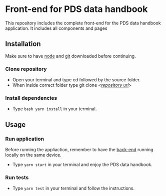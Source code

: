 # Front-end for PDS data handbook

This repository includes the complete front-end for the PDS data handbook application. It includes all components and pages 

## Installation

Make sure to have [node](https://nodejs.org/en/download/) and [git](https://git-scm.com/downloads) downloaded before continuing. 

### Clone repository

- Open your terminal and type cd followed by the source folder. 
- When inside correct folder type git clone <[_repository url_](https://github.com/SINTEF/pds_hb.git)>


### Install dependencies

- Type  ```bash yarn install``` in your terminal.


## Usage

### Run application

Before running the appliaction, remember to have the [back-end](https://github.com/SINTEF/pds_hb_be/edit/dev/README.md) running locally on the same device. 

- Type ```yarn start``` in your terminal and enjoy the PDS data handbook.

### Run tests

- Type ```yarn test``` in your terminal and follow the instructions.

